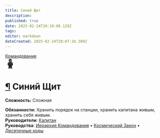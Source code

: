 ```yaml
---
title: Синий Щит
description: 
published: true
date: 2025-02-24T20:10:00.128Z
tags: 
editor: markdown
dateCreated: 2025-02-24T20:07:34.309Z
---
```


<div><div style="display: flex; justify-content: center;">
  <div class="roles-passport comm">
    <div class="title comm"><a href="/roles/command" class="is-internal-link is-valid-page">Командование</a></div>
    <div>
      <div><div><img src="/roles/headofsecurity.png" id="img"></div></div>
      <div>
        <div id="tb1" style="display:non">
          <h1 id="синий-щит" class="toc-header"><a class="toc-anchor" href="#синий-щит">¶</a> Синий Щит</h1>
          <p><strong>Сложность:</strong> Сложная</p>
          <strong>Обязанности:</strong> Хранить порядок на станции, хранить капитана живым, хранить себя живым.<br>
          <b>Руководители</b>: <a href="/roles/captain" class="is-internal-link is-valid-page">Капитан</a><br>
          <b>Руководства</b>: <a href="/guides/hierarchyofcommand" class="is-internal-link is-valid-page">Иерархия Командования</a> • <a href="/spacelaw" class="is-internal-link is-valid-page">Космический Закон</a> • <a href="/roles/securityservicedepartment/tencodes" title="Инвентарь службы безопасности" class="is-internal-link is-valid-page">Десятичные коды</a>
        </div>
        <div id="tb2" style="display:none;">

Синий Щит (Blue Shield) — элитный телохранитель, отвечающий за защиту главы персонала (HoP), главы службы безопасности (HoS), главного инженера (CE), главного врача (CMO) и научного руководителя (RD). Это роль, требующая внимательности, тактики и умения быстро реагировать на угрозы.


<div class="table"></div></div>